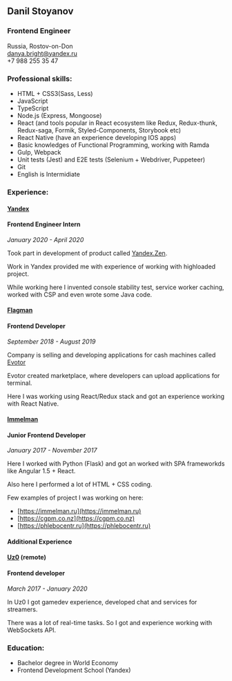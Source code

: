 ## Danil Stoyanov
### **Frontend Engineer**
Russia, Rostov-on-Don<br />
danya.bright@yandex.ru<br />
+7 988 255 35 47<br />

### Professional skills:
* HTML + CSS3(Sass, Less)
* JavaScript
* TypeScript
* Node.js (Express, Mongoose)
* React (and tools popular in React ecosystem like Redux, Redux-thunk, Redux-saga, Formik, Styled-Components, Storybook etc)
* React Native (have an experience developing IOS apps)
* Basic knowledges of Functional Programming, working with Ramda
* Gulp, Webpack
* Unit tests (Jest) and E2E tests (Selenium + Webdriver, Puppeteer)
* Git
* English is Intermidiate

### Experience:
#### [Yandex](https://yandex.ru/)
#### Frontend Engineer Intern

*January 2020 - April 2020*<br />

Took part in development of product called [Yandex.Zen](https://zen.yandex.ru/).<br />

Work in Yandex provided me with experience of working with highloaded project.<br />

While working here I invented console stability test, service worker caching, worked with CSP and even wrote some Java code.

#### [Flagman](https://flagman-it.ru/)

#### Frontend Developer

*September 2018 - August 2019*<br />

Company is selling and developing applications for cash machines called [Evotor](https://evotor.ru/) <br />

Evotor created marketplace, where developers can upload applications for terminal.<br />

Here I was working using React/Redux stack and got an experience working with React Native.<br />

#### [Immelman](https://immelman.ru/#/)

#### Junior Frontend Developer

*January 2017 - November 2017*<br />

Here I worked with Python (Flask) and got an worked with SPA frameworkds like Angular 1.5 + React.<br />

Also here I performed a lot of HTML + CSS coding.<br />

Few examples of project I was working on here:

* [https://immelman.ru](https://immelman.ru)
* [https://cgpm.co.nz](https://cgpm.co.nz)
* [https://phlebocentr.ru](https://phlebocentr.ru)

#### Additional Experience
#### [Uz0](https://github.com/uz0) (remote)

#### Frontend developer

*March 2017 - January 2020*

In Uz0 I got gamedev experience, developed chat and services for streamers.

There was a lot of real-time tasks. So I got and experience working with WebSockets API.

### Education:
* Bachelor degree in World Economy
* Frontend Development School (Yandex)
